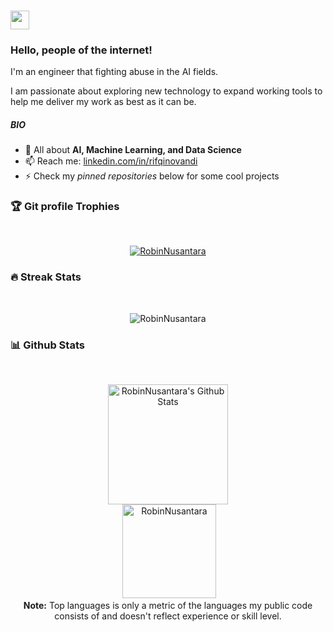 ### <img src="https://media.giphy.com/media/hvRJCLFzcasrR4ia7z/giphy.gif" width="30px"> 

### Hello, people of the internet! 

I'm an engineer that fighting abuse in the AI fields.

I am passionate about exploring new technology to expand working tools to help me deliver my work as best as it can be.

##### BIO

- 🌱 All about **AI, Machine Learning, and Data Science**
- 📫 Reach me: [linkedin.com/in/rifqinovandi](https://linkedin.com/in/rifqinovandi)
- ⚡️ Check my *pinned repositories* below for some cool projects


### :trophy: Git profile Trophies
<br/>
<p align="center"> <a href="https://github.com/ryo-ma/github-profile-trophy"><img src="https://github-profile-trophy.vercel.app/?username=RobinNusantara&layout=compact&theme=onedark&rank=-?" alt="RobinNusantara" /></a> </p>

### 🔥 Streak Stats
<br>
<p align="center"><img src="https://github-readme-streak-stats.herokuapp.com/?user=RobinNusantara&theme=onedark" alt="RobinNusantara" /></p>

### 📊 Github Stats
<br/>
<p align="center">
  <a href="https://github.com/anuraghazra/github-readme-stats"><img alt="RobinNusantara's Github Stats" src="https://github-readme-stats.vercel.app/api?username=RobinNusantara&show_icons=true&count_private=true&theme=onedark" height="192px"/></a>
  <br/>
  &nbsp;<img src="https://github-readme-stats.vercel.app/api/top-langs?username=RobinNusantara&langs_count=3&show_icons=true&locale=en&layout=compact&theme=onedark" alt="RobinNusantara" height="150px"/>
  <br/>
  <b>Note:</b> Top languages is only a metric of the languages my public code consists of and doesn't reflect experience or skill level.
</p>
